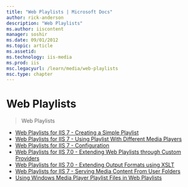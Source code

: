 ```yaml
---
title: "Web Playlists | Microsoft Docs"
author: rick-anderson
description: "Web Playlists"
ms.author: iiscontent
manager: soshir
ms.date: 09/01/2012
ms.topic: article
ms.assetid: 
ms.technology: iis-media
ms.prod: iis
msc.legacyurl: /learn/media/web-playlists
msc.type: chapter
---
```

Web Playlists
====================
> Web Playlists


- [Web Playlists for IIS 7 - Creating a Simple Playlist](web-playlists-for-iis-7-creating-a-simple-playlist.md)
- [Web Playlists for IIS 7 - Using Playlist With Different Media Players](web-playlists-for-iis-using-playlist-with-different-media-players.md)
- [Web Playlists for IIS 7 - Configuration](web-playlists-for-iis-configuration.md)
- [Web Playlists for IIS 7.0 - Extending Web Playlists through Custom Providers](web-playlists-for-iis-extending-web-playlists-through-custom-providers.md)
- [Web Playlists for IIS 7.0 - Extending Output Formats using XSLT](web-playlists-for-iis-extending-output-formats-using-xslt.md)
- [Web Playlists for IIS 7 - Serving Media Content From User Folders](web-playlists-for-iis-serving-media-content-from-user-folders.md)
- [Using Windows Media Player Playlist Files in Web Playlists](using-windows-media-player-playlist-files-in-web-playlists.md)